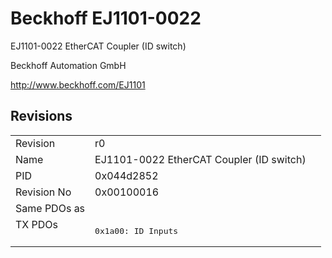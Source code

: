 # Beckhoff EJ1101-0022

EJ1101-0022 EtherCAT Coupler (ID switch)

Beckhoff Automation GmbH

http://www.beckhoff.com/EJ1101

## Revisions
<table>
<tr >
<td>Revision</td>
<td><div class="foo">r0</div></td>
</tr>
<tr >
<td>Name</td>
<td><div class="foo">EJ1101-0022 EtherCAT Coupler (ID switch)</div></td>
</tr>
<tr >
<td>PID</td>
<td><div class="foo">0x044d2852</div></td>
</tr>
<tr >
<td>Revision No</td>
<td><div class="foo">0x00100016</div></td>
</tr>
<tr >
<td>Same PDOs as</td>
<td><div class="foo"></div></td>
</tr>
<tr class="txpdo pdosection">
<td rowspan=1 valign=top>TX PDOs</td>
<td><pre>0x1a00: ID Inputs</pre></td>
<td></td>
</tr>
</table>
